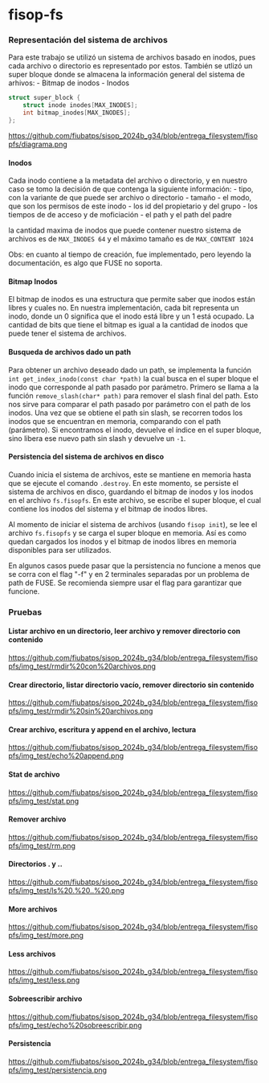# fisop-fs

### Representación del sistema de archivos

Para este trabajo se utilizó un sistema de archivos basado en inodos, pues cada archivo o directorio es representado por estos. 
También se utlizó un super bloque donde se almacena la información general del sistema de arhivos:
    - Bitmap de inodos
    - Inodos


```c
struct super_block {
	struct inode inodes[MAX_INODES];
	int bitmap_inodes[MAX_INODES];
};
```

https://github.com/fiubatps/sisop_2024b_g34/blob/entrega_filesystem/fisopfs/diagrama.png

#### Inodos

Cada inodo contiene a la metadata del archivo o directorio, y en nuestro caso se tomo la decisión de que contenga la siguiente información:
    - tipo, con la variante de que puede ser archivo o directorio
    - tamaño
    - el modo, que son los permisos de este inodo
    - los id del propietario y del grupo
    - los tiempos de de acceso y de moficiación
    - el path y el path del padre

la cantidad maxima de inodos que puede contener nuestro sistema de archivos es de `MAX_INODES 64` y el máximo tamaño es de `MAX_CONTENT 1024`

Obs: en cuanto al tiempo de creación, fue implementado, pero leyendo la documentación, es algo que FUSE no soporta.

#### Bitmap Inodos
El bitmap de inodos es una estructura que permite saber que inodos están libres y cuales no. En nuestra implementación, cada bit representa un inodo, donde un 0 significa que el inodo está libre y un 1 está ocupado. La cantidad de bits que tiene el bitmap es igual a la cantidad de inodos que puede tener el sistema de archivos.

#### Busqueda de archivos dado un path 

Para obtener un archivo deseado dado un path, se implementa la función `int get_index_inodo(const char *path)` la cual busca en el super bloque el inodo que corresponde al path pasado por parámetro. 
Primero se llama a la función `remove_slash(char* path)` para remover el slash final del path. Esto nos sirve para comparar el path pasado por parámetro con el path de los inodos.
Una vez que se obtiene el path sin slash, se recorren todos los inodos que se encuentran en memoria, comparando con el path (parámetro). Si encontramos el inodo, devuelve el índice en el super bloque, sino libera ese nuevo path sin slash y devuelve un `-1`.

#### Persistencia del sistema de archivos en disco

Cuando inicia el sistema de archivos, este se mantiene en memoria hasta que se ejecute el comando `.destroy`. En este momento, se persiste el sistema de archivos en disco, guardando el bitmap de inodos y los inodos en el archivo `fs.fisopfs`. En este archivo, se escribe el super bloque, el cual contiene los inodos del sistema y el bitmap de inodos libres.

Al momento de iniciar el sistema de archivos (usando `fisop init`), se lee el archivo `fs.fisopfs` y se carga el super bloque en memoria. Así es como quedan cargados los inodos y el bitmap de inodos libres en memoria disponibles para ser utilizados.

En algunos casos puede pasar que la persistencia no funcione a menos que se corra con el flag "-f" y en 2 terminales separadas por un problema de path de FUSE. Se recomienda siempre usar el flag para garantizar que funcione.

### Pruebas

#### Listar archivo en un directorio, leer archivo y remover directorio con contenido

https://github.com/fiubatps/sisop_2024b_g34/blob/entrega_filesystem/fisopfs/img_test/rmdir%20con%20archivos.png

#### Crear directorio, listar directorio vacío, remover directorio sin contenido

https://github.com/fiubatps/sisop_2024b_g34/blob/entrega_filesystem/fisopfs/img_test/rmdir%20sin%20archivos.png

#### Crear archivo, escritura y append en el archivo, lectura

https://github.com/fiubatps/sisop_2024b_g34/blob/entrega_filesystem/fisopfs/img_test/echo%20append.png

#### Stat de archivo

https://github.com/fiubatps/sisop_2024b_g34/blob/entrega_filesystem/fisopfs/img_test/stat.png

#### Remover archivo

https://github.com/fiubatps/sisop_2024b_g34/blob/entrega_filesystem/fisopfs/img_test/rm.png

#### Directorios . y ..

https://github.com/fiubatps/sisop_2024b_g34/blob/entrega_filesystem/fisopfs/img_test/ls%20.%20..%20.png

#### More archivos

https://github.com/fiubatps/sisop_2024b_g34/blob/entrega_filesystem/fisopfs/img_test/more.png

#### Less archivos

https://github.com/fiubatps/sisop_2024b_g34/blob/entrega_filesystem/fisopfs/img_test/less.png

#### Sobreescribir archivo

https://github.com/fiubatps/sisop_2024b_g34/blob/entrega_filesystem/fisopfs/img_test/echo%20sobreescribir.png

#### Persistencia

https://github.com/fiubatps/sisop_2024b_g34/blob/entrega_filesystem/fisopfs/img_test/persistencia.png
